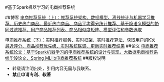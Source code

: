 #基于Spark机器学习的电商推荐系统

##博客
[电商推荐系统（上）：推荐系统架构、数据模型、离线统计与机器学习推荐、历史热门商品、最近热门商品、商品平均得分统计推荐、基于隐语义模型的协同过滤推荐、用户商品推荐列表、商品相似度矩阵、模型评估和参数选取](https://blog.csdn.net/qq_43265673/article/details/101714462)

[电商推荐系统（下）：实时推荐服务、实时框架、实时推荐算法、获取用户的K次最近评分、商品推荐优先级、实时系统联调、更新实时推荐结果](https://blog.csdn.net/qq_43265673/article/details/101790686)
##论文
[电商推荐系统论文：基于Spark机器学习的电商推荐系统的设计与实现，大数据电商推荐系统毕设论文，Spring MLlib电商推荐系统](https://blog.csdn.net/qq_43265673/article/details/114647715)
##版权说明
- 转载请注明出处，引用内容无需与我联系。
- **禁止申请专利、软著**

